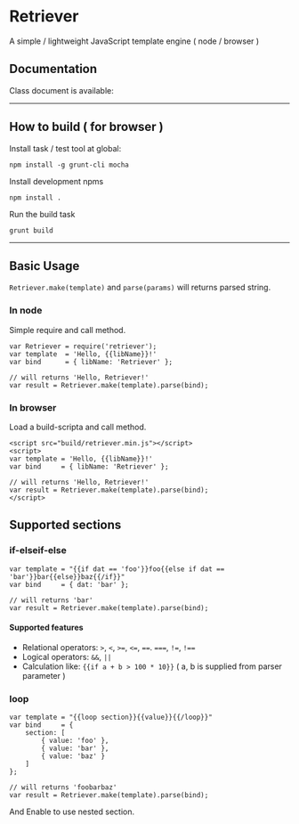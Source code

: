 Retriever
=========

A simple / lightweight JavaScript template engine ( node / browser )

## Documentation

Class document is available:

---

## How to build ( for browser )

Install task / test tool at global:

```
npm install -g grunt-cli mocha
```

Install development npms

```
npm install .
```

Run the build task

```
grunt build
```

---

## Basic Usage

`Retriever.make(template)` and `parse(params)` will returns parsed string.

### In node

Simple require and call method.

```
var Retriever = require('retriever');
var template  = 'Hello, {{libName}}!'
var bind      = { libName: 'Retriever' };

// will returns 'Hello, Retriever!'
var result = Retriever.make(template).parse(bind);
```

### In browser

Load a build-scripta and call method.

```
<script src="build/retriever.min.js"></script>
<script>
var template = 'Hello, {{libName}}!'
var bind     = { libName: 'Retriever' };

// will returns 'Hello, Retriever!'
var result = Retriever.make(template).parse(bind);
</script>
```

## Supported sections

### if-elseif-else

```
var template = "{{if dat == 'foo'}}foo{{else if dat == 'bar'}}bar{{else}}baz{{/if}}"
var bind     = { dat: 'bar' };

// will returns 'bar'
var result = Retriever.make(template).parse(bind);
```

#### Supported features

- Relational operators: `>`, `<`, `>=`, `<=`, `==`. `===`, `!=`, `!==`
- Logical operators: `&&`, `||`
- Calculation like: `{{if a + b > 100 * 10}}` ( a, b is supplied from parser parameter )

### loop

```
var template = "{{loop section}}{{value}}{{/loop}}"
var bind     = {
    section: [
        { value: 'foo' },
        { value: 'bar' },
        { value: 'baz' }
    ]
};

// will returns 'foobarbaz'
var result = Retriever.make(template).parse(bind);
```

And Enable to use nested section.



